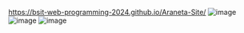 https://bsit-web-programming-2024.github.io/Araneta-Site/
![image](https://github.com/user-attachments/assets/38876cda-7ad6-4db4-a4c1-b16f03e1aa6a)
![image](https://github.com/user-attachments/assets/d3562f3c-c85c-446d-b473-ab0432d2b16a)
![image](https://github.com/user-attachments/assets/71aca6c5-6a17-4eb7-9f87-8efaffbcf580)
